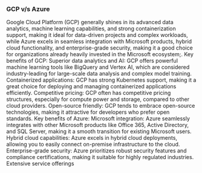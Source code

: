 ### GCP v/s Azure
Google Cloud Platform (GCP) generally shines in its advanced data analytics, machine learning capabilities, and strong containerization support, making it ideal for data-driven projects and complex workloads, while Azure excels in seamless integration with Microsoft products, hybrid cloud functionality, and enterprise-grade security, making it a good choice for organizations already heavily invested in the Microsoft ecosystem;. 
Key benefits of GCP:
Superior data analytics and AI:
GCP offers powerful machine learning tools like BigQuery and Vertex AI, which are considered industry-leading for large-scale data analysis and complex model training. 
Containerized applications:
GCP has strong Kubernetes support, making it a great choice for deploying and managing containerized applications efficiently. 
Competitive pricing:
GCP often has competitive pricing structures, especially for compute power and storage, compared to other cloud providers. 
Open-source friendly:
GCP tends to embrace open-source technologies, making it attractive for developers who prefer open standards. 
Key benefits of Azure:
Microsoft integration:
Azure seamlessly integrates with other Microsoft products like Office 365, Active Directory, and SQL Server, making it a smooth transition for existing Microsoft users. 
Hybrid cloud capabilities:
Azure excels in hybrid cloud deployments, allowing you to easily connect on-premise infrastructure to the cloud. 
Enterprise-grade security:
Azure prioritizes robust security features and compliance certifications, making it suitable for highly regulated industries. 
Extensive service offerings

